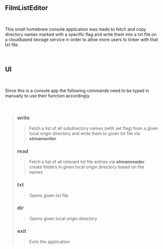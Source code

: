 <h2>FilmListEditor</h2><br>
<p>This small homebrew console application was made to fetch and copy directory names marked with a specific flag and write them into a txt file on a cloudbased storage service in order to allow more users to tinker with that txt file.</p><br>

<h2>UI</h2><br>

<p>Since this is a console app the following commands need to be typed in manually to use their function accordingly.</p><br>

<blockquote id="b1">
  <p><h3>write</h3></p>
  <blockquote id="b2">
    <p>Fetch a list of all subdirectory names (with set flag) from a given local origin directory and write them to given txt file via 
      <b><em>streamwriter</em></b></p>
  </blockquote>
  <p><h3>read</h3></p>
  <blockquote id="b2">
  <p>Fetch a list of all relevant txt file entries via <b><em>streamreader</em></b> create folders in given local origin directory based on the names</p>
  </blockquote>
  <p><h3>txt</h3></p>
  <blockquote id="b2">
  <p>Opens given txt file</p>
  </blockquote>
  <p><h3>dir</h3></p>
  <blockquote id="b2">
  <p>Opens given local origin directory</p>
  </blockquote>
  <p><h3>exit</h3></p>
  <blockquote id="b2">
  <p>Exits the application</p>
  </blockquote>
</blockquote>

